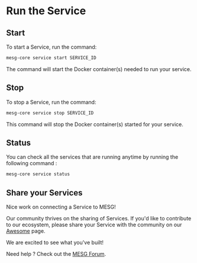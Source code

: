 # Run the Service

## Start

To start a Service, run the command:

```bash
mesg-core service start SERVICE_ID
```

The command will start the Docker container\(s\) needed to run your service.

## Stop

To stop a Service, run the command:

```bash
mesg-core service stop SERVICE_ID
```

This command will stop the Docker container\(s\) started for your service.

## Status

You can check all the services that are running anytime by running the following command :

```bash
mesg-core service status
```

## Share your Services

Nice work on connecting a Service to MESG!   
  
Our community thrives on the sharing of Services.  If you'd like to contribute to our ecosystem, please share your Service with the community on our [Awesome](https://github.com/mesg-foundation/awesome) page.   
  
We are excited to see what you've built!

Need help ? Check out the <a href="https://forum.mesg.com" target="_blank">MESG Forum</a>.
